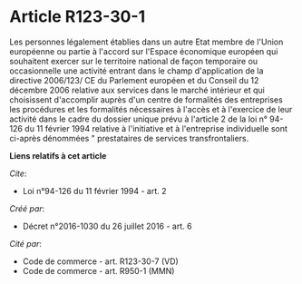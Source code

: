 # Article R123-30-1

Les personnes légalement établies dans un autre Etat membre de l'Union européenne ou partie à l'accord sur l'Espace
économique européen qui souhaitent exercer sur le territoire national de façon temporaire ou occasionnelle une activité
entrant dans le champ d'application de la directive 2006/123/ CE du Parlement européen et du Conseil du 12 décembre 2006
relative aux services dans le marché intérieur et qui choisissent d'accomplir auprès d'un centre de formalités des
entreprises les procédures et les formalités nécessaires à l'accès et à l'exercice de leur activité dans le cadre du dossier
unique prévu à l'article 2 de la loi n° 94-126 du 11 février 1994 relative à l'initiative et à l'entreprise individuelle sont
ci-après dénommées " prestataires de services transfrontaliers.

**Liens relatifs à cet article**

_Cite_:

  - Loi n°94-126 du 11 février 1994 - art. 2

_Créé par_:

  - Décret n°2016-1030 du 26 juillet 2016 - art. 6

_Cité par_:

  - Code de commerce - art. R123-30-7 (VD)
  - Code de commerce - art. R950-1 (MMN)
